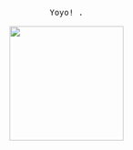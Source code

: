 <p align="center">
  <br>
  <samp>
    Yoyo! <b><a rel="nofollow noopener noreferrer" target="_blank" href="https://twitter.com/ii4xd"></a></b>.
    <br><br>
</samp>

  <img src="https://i.imgur.com/xHYaH9o.gif" width="200"/>

</p>
